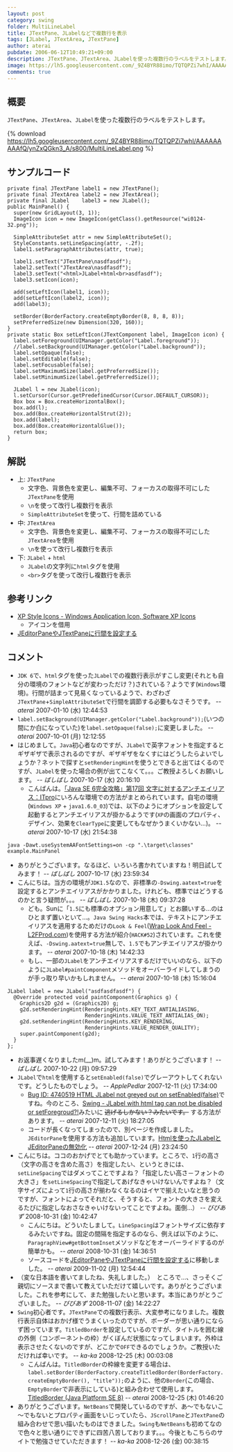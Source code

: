 ```yaml
---
layout: post
category: swing
folder: MultiLineLabel
title: JTextPane、JLabelなどで複数行を表示
tags: [JLabel, JTextArea, JTextPane]
author: aterai
pubdate: 2006-06-12T10:49:21+09:00
description: JTextPane、JTextArea、JLabelを使った複数行のラベルをテストします。
image: https://lh5.googleusercontent.com/_9Z4BYR88imo/TQTQPZi7whI/AAAAAAAAAfQ/ynZxQGkn3_A/s800/MultiLineLabel.png
comments: true
---
```

## 概要
`JTextPane`、`JTextArea`、`JLabel`を使った複数行のラベルをテストします。

{% download https://lh5.googleusercontent.com/_9Z4BYR88imo/TQTQPZi7whI/AAAAAAAAAfQ/ynZxQGkn3_A/s800/MultiLineLabel.png %}

## サンプルコード
<pre class="prettyprint"><code>private final JTextPane label1 = new JTextPane();
private final JTextArea label2 = new JTextArea();
private final JLabel    label3 = new JLabel();
public MainPanel() {
  super(new GridLayout(3, 1));
  ImageIcon icon = new ImageIcon(getClass().getResource("wi0124-32.png"));

  SimpleAttributeSet attr = new SimpleAttributeSet();
  StyleConstants.setLineSpacing(attr, -.2f);
  label1.setParagraphAttributes(attr, true);

  label1.setText("JTextPane\nasdfasdf");
  label2.setText("JTextArea\nasdfasdf");
  label3.setText("&lt;html&gt;JLabel+html&lt;br&gt;asdfasdf");
  label3.setIcon(icon);

  add(setLeftIcon(label1, icon));
  add(setLeftIcon(label2, icon));
  add(label3);

  setBorder(BorderFactory.createEmptyBorder(8, 8, 8, 8));
  setPreferredSize(new Dimension(320, 160));
}
private static Box setLeftIcon(JTextComponent label, ImageIcon icon) {
  label.setForeground(UIManager.getColor("Label.foreground"));
  //label.setBackground(UIManager.getColor("Label.background"));
  label.setOpaque(false);
  label.setEditable(false);
  label.setFocusable(false);
  label.setMaximumSize(label.getPreferredSize());
  label.setMinimumSize(label.getPreferredSize());

  JLabel l = new JLabel(icon);
  l.setCursor(Cursor.getPredefinedCursor(Cursor.DEFAULT_CURSOR));
  Box box = Box.createHorizontalBox();
  box.add(l);
  box.add(Box.createHorizontalStrut(2));
  box.add(label);
  box.add(Box.createHorizontalGlue());
  return box;
}
</code></pre>

## 解説
- 上: `JTextPane`
    - 文字色、背景色を変更し、編集不可、フォーカスの取得不可にした`JTextPane`を使用
    - `\n`を使って改行し複数行を表示
    - `SimpleAttributeSet`を使って、行間を詰めている
- 中: `JTextArea`
    - 文字色、背景色を変更し、編集不可、フォーカスの取得不可にした`JTextArea`を使用
    - `\n`を使って改行し複数行を表示
- 下: `JLabel` + `html`
    - `JLabel`の文字列に`html`タグを使用
    - `<br>`タグを使って改行し複数行を表示

<!-- dummy comment line for breaking list -->

## 参考リンク
- [XP Style Icons - Windows Application Icon, Software XP Icons](http://www.icongalore.com/)
    - アイコンを借用
- [JEditorPaneやJTextPaneに行間を設定する](https://ateraimemo.com/Swing/LineSpacing.html)

<!-- dummy comment line for breaking list -->

## コメント
- `JDK 6`で、`html`タグを使った`JLabel`での複数行表示がすこし変更(それとも自分の環境のフォントなどが変わっただけ？)されている？ようです(`Windows`環境)。行間が詰まって見易くなっているようで、わざわざ`JTextPane`+`SimpleAttributeSet`で行間を調節する必要もなさそうです。 -- *aterai* 2007-01-10 (水) 12:44:53
- `label.setBackground(UIManager.getColor("Label.background"));`(いつの間にか白になっていた)を`label.setOpaque(false);`に変更しました。 -- *aterai* 2007-10-01 (月) 12:12:55
- はじめまして。`Java`初心者なのですが、`JLabel`で英字フォントを指定するとギザギザで表示されるのですが、ギザギザをなくすにはどうしたらよいでしょうか？ネットで探すと`setRenderingHint`を使うとできると出てはくるのですが、`JLabel`を使った場合の例が出てこなくて。。。ご教授よろしくお願いします。 -- *ばしばし* 2007-10-17 (水) 20:16:10
    - こんばんは。[「Java SE 6完全攻略」第17回 文字に対するアンチエイリアス：ITpro](http://itpro.nikkeibp.co.jp/article/COLUMN/20070205/260649/)にいろんな環境での方法がまとめられています。自宅の環境(`Windows XP` + `java1.6.0_03`)では、以下のようにオプションを設定して起動するとアンチエイリアスが掛かるようです(`XP`の画面のプロパティ、デザイン、効果を`ClearType`に変更してもなぜかうまくいかない…)。 -- *aterai* 2007-10-17 (水) 21:54:38

<!-- dummy comment line for breaking list -->

	java -Dawt.useSystemAAFontSettings=on -cp ".\target\classes" example.MainPanel

- ありがとうございます。なるほど、いろいろ書かれていますね！明日試してみます！ -- *ばしばし* 2007-10-17 (水) 23:59:34
- こんにちは。当方の環境が`JDK1.5`なので、非標準の`-Dswing.aatext=true`を設定するとアンチエイリアスがかかりました。けれども、標準ではどうするのかと言う疑問が。。。 -- *ばしばし* 2007-10-18 (木) 09:37:28
    - ども。Sunに「`1.5`にも標準のオプション用意して」とお願いする…のはひとまず置いといて…。`Java Swing Hacks`本では、テキストにアンチエイリアスを適用するためだけの`Look & Feel`([Wrap Look And Feel - L2FProd.com](http://wraplf.l2fprod.com/))を使用する方法が紹介(`HACK#52`)されています。これを使えば、`-Dswing.aatext=true`無しで、`1.5`でもアンチエイリアスが掛かります。 -- *aterai* 2007-10-18 (木) 14:42:33
    - もし、一部の`JLabel`をアンチエイリアスするだけでいいのなら、以下のように`JLabel#paintComponent`メソッドをオーバーライドしてしまうのが手っ取り早いかもしれません。 -- *aterai* 2007-10-18 (木) 15:16:04

<!-- dummy comment line for breaking list -->

<pre class="prettyprint"><code>JLabel label = new JLabel("asdfasdfasdf") {
  @Override protected void paintComponent(Graphics g) {
    Graphics2D g2d = (Graphics2D) g;
    g2d.setRenderingHint(RenderingHints.KEY_TEXT_ANTIALIASING,
                         RenderingHints.VALUE_TEXT_ANTIALIAS_ON);
    g2d.setRenderingHint(RenderingHints.KEY_RENDERING,
                         RenderingHints.VALUE_RENDER_QUALITY);
    super.paintComponent(g2d);
  }
};
</code></pre>

- お返事遅くなりましたm(__)m。試してみます！ありがとうございます！ -- *ばしばし* 2007-10-22 (月) 09:57:29
- `JLabel`で`html`を使用すると`setEnabled(false)`でグレーアウトしてくれないです。どうしたものでしょう。 -- *ApplePedlar* 2007-12-11 (火) 17:34:00
    - [Bug ID: 4740519 HTML JLabel not greyed out on setEnabled(false)](http://bugs.java.com/bugdatabase/view_bug.do?bug_id=4740519)ですね。今のところ、[Swing - JLabel with html tag can not be disabled or setForegroud?!](https://community.oracle.com/thread/1377943)みたいに ~~逃げるしかない？みたいです。~~ する方法があります。 -- *aterai* 2007-12-11 (火) 18:27:05
    - コードが長くなってしまったので、別ページを作成しました。`JEditorPane`を使用する方法も追加しています。[Htmlを使ったJLabelとJEditorPaneの無効化](https://ateraimemo.com/Swing/DisabledHtmlLabel.html) -- *aterai* 2007-12-24 (月) 23:24:50
- こんにちは。ココのおかげでとても助かっています。ところで、`1`行の高さ（文字の高さを含めた高さ）を指定したい、というときには、`setLineSpacing`ではダメってことですよね？「指定したい高さ－フォントの大きさ」を`setLineSpacing`で指定してあげなきゃいけないんですよね？（文字サイズによって`1`行の高さが揃わなくなるのはイヤで揃えたいなと思うのですが、フォントによってそれだと、そうすると、フォントの大きさを変えるたびに指定しなおさなきゃいけないってことですよね。面倒…） -- *びびあず* 2008-10-31 (金) 10:42:47
    - こんにちは。どういたしまして。`LineSpacing`はフォントサイズに依存するみたいですね。固定の間隔を指定するのなら、例えば以下のように、`ParagraphView#getBottomInset`メソッドなどをオーバーライドするのが簡単かも。 -- *aterai* 2008-10-31 (金) 14:36:51
    - ソースコードを[JEditorPaneやJTextPaneに行間を設定する](https://ateraimemo.com/Swing/LineSpacing.html)に移動しました。 -- *aterai* 2009-11-02 (月) 12:54:44
- （変な日本語を書いてましたね、失礼しました。）　ところで…、さっそくご親切にソースまで書いて教えていただけて嬉しいです。ありがとうございました。これを参考にして、また勉強したいと思います。本当にありがとうございました。 -- *びびあず* 2008-11-07 (金) 14:22:27
- `Swing`初心者です。`JTextPane`での複数行表示、大変参考になりました。複数行表示自体はおかげ様でうまくいったのですが、ボーダーが思い通りにならず困っています。`TitledBorder`を設定しているのですが、タイトルを囲む線の外側（コンポーネントの枠）がくぼんだ状態になってしまいます。外枠は表示させたくないのですが、どこかで`OFF`できるのでしょうか。ご教授いただければ幸いです。 -- *ka-ka* 2008-12-25 (木) 00:03:08
    - こんばんは。`TitledBorder`の枠線を変更する場合は、`label.setBorder(BorderFactory.createTitledBorder(BorderFactory.createEmptyBorder(), "title"));`のように、他の`Border`(この場合、`EmptyBorder`で非表示にしている)と組み合わせて使用します。[TitledBorder (Java Platform SE 8)](https://docs.oracle.com/javase/jp/8/docs/api/javax/swing/border/TitledBorder.html#TitledBorder-javax.swing.border.Border-java.lang.String-) -- *aterai* 2008-12-25 (木) 01:46:20
- ありがとうございます。`NetBeans`で開発しているのですが、あ～でもないこ～でもないとプロパティ画面をいじっていたら、`JScrollPane`と`JTextPane`の組み合わせで思い描いたものはできました。`Swing`も`NetBeans`も初めてなので色々と思い通りにできずに四苦八苦しております。。。今後ともこちらのサイトで勉強させていただきます！ -- *ka-ka* 2008-12-26 (金) 00:38:15

<!-- dummy comment line for breaking list -->
